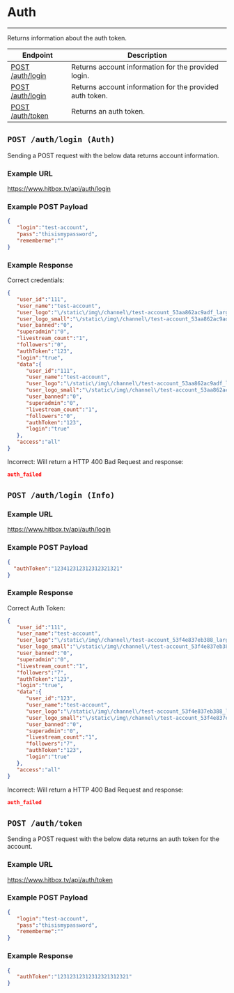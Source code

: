 # Auth
***

Returns information about the auth token.

| Endpoint | Description |
| ---- | --------------- |
| [POST /auth/login](/auth/login.md#post-authlogin-auth) | Returns account information for the provided login. |
| [POST /auth/login](/auth/login.md#post-authlogin-info) | Returns account information for the provided auth token. |
| [POST /auth/token](/auth/login.md#post-authtoken) | Returns an auth token.

## `POST /auth/login (Auth)`

Sending a POST request with the below data returns account information.

### Example URL

https://www.hitbox.tv/api/auth/login

### Example POST Payload

```json
{
   "login":"test-account",
   "pass":"thisismypassword",
   "rememberme":""
}
```

### Example Response 

Correct credentials:
```json
{
   "user_id":"111",
   "user_name":"test-account",
   "user_logo":"\/static\/img\/channel\/test-account_53aa862ac9adf_large.png",
   "user_logo_small":"\/static\/img\/channel\/test-account_53aa862ac9adf_small.png",
   "user_banned":"0",
   "superadmin":"0",
   "livestream_count":"1",
   "followers":"0",
   "authToken":"123",
   "login":"true",
   "data":{
      "user_id":"111",
      "user_name":"test-account",
      "user_logo":"\/static\/img\/channel\/test-account_53aa862ac9adf_large.png",
      "user_logo_small":"\/static\/img\/channel\/test-account_53aa862ac9adf_small.png",
      "user_banned":"0",
      "superadmin":"0",
      "livestream_count":"1",
      "followers":"0",
      "authToken":"123",
      "login":"true"
   },
   "access":"all"
}
```

Incorrect:
Will return a HTTP 400 Bad Request and response:

```json
auth_failed
```

## `POST /auth/login (Info)`

### Example URL

https://www.hitbox.tv/api/auth/login

### Example POST Payload

```json
{
  "authToken":"123412312312312321321"
}
```

### Example Response 

Correct Auth Token:
```json
{
   "user_id":"111",
   "user_name":"test-account",
   "user_logo":"\/static\/img\/channel\/test-account_53f4e837eb388_large.png",
   "user_logo_small":"\/static\/img\/channel\/test-account_53f4e837eb388_small.png",
   "user_banned":"0",
   "superadmin":"0",
   "livestream_count":"1",
   "followers":"7",
   "authToken":"123",
   "login":"true",
   "data":{
      "user_id":"123",
      "user_name":"test-account",
      "user_logo":"\/static\/img\/channel\/test-account_53f4e837eb388_large.png",
      "user_logo_small":"\/static\/img\/channel\/test-account_53f4e837eb388_small.png",
      "user_banned":"0",
      "superadmin":"0",
      "livestream_count":"1",
      "followers":"7",
      "authToken":"123",
      "login":"true"
   },
   "access":"all"
}
```

Incorrect:
Will return a HTTP 400 Bad Request and response:

```json
auth_failed
```

## `POST /auth/token`

Sending a POST request with the below data returns an auth token for the account.

### Example URL

https://www.hitbox.tv/api/auth/token

### Example POST Payload

```json
{
   "login":"test-account",
   "pass":"thisismypassword",
   "rememberme":""
}
```

### Example Response

```json
{
   "authToken":"12312312312312321312321"
}
```
